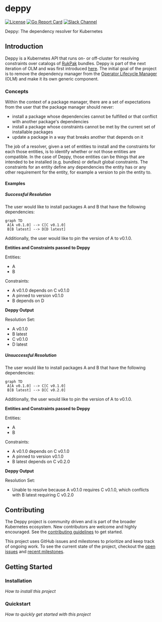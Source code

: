 # deppy

[![License](http://img.shields.io/:license-apache-blue.svg)](http://www.apache.org/licenses/LICENSE-2.0.html)
[![Go Report Card](https://goreportcard.com/badge/github.com/operator-framework/deppy)](https://goreportcard.com/report/github.com/operator-framework/deppy)
[![Slack Channel](https://img.shields.io/badge/chat-4A154B?logo=slack&logoColor=white "Slack Channel")](https://kubernetes.slack.com/archives/C038B7MF75M)

Deppy: The dependency resolver for Kubernetes

## Introduction

Deppy is a Kubernetes API that runs on- or off-cluster for resolving constraints over catalogs of
[RukPak](https://github.com/operator-framework/rukpak) bundles.
Deppy is part of the next iteration of OLM and was first introduced
[here](https://hackmd.io/upiNuoeJTwqNKQJCVMZADw).
The initial goal of the project is to remove the dependency manager from the
[Operator Lifecycle Manager](https://github.com/operator-framework/operator-lifecycle-manager)
(OLM) and make it its own generic component.

### Concepts

Within the context of a package manager, there are a set of expectations from the
user that the package manager should never:

- install a package whose dependencies cannot be fulfilled or that conflict with
another package's dependencies
- install a package whose constraints cannot be met by the current set of installable packages
- update a package in a way that breaks another that depends on it

The job of a resolver, given a set of entities to install and the constraints for
each those entities, is to identify whether or not those entities are compatible.
In the case of Deppy, those entities can be things that are intended to be installed
(e.g. bundles) or default global constraints. The constraints for an entity define any
dependencies the entity has or any other requirement for the entity, for example
a version to pin the entity to.

#### Examples

##### Successful Resolution

The user would like to install packages A and B that have the following dependencies:

```mermaid
graph TD
 A[A v0.1.0] --> C[C v0.1.0]
 B[B latest] --> D[D latest]
```

Additionally, the user would like to pin the version of A to v0.1.0.

**Entities and Constraints passed to Deppy**

Entities:

- A
- B

Constraints:

- A v0.1.0 depends on C v0.1.0
- A pinned to version v0.1.0
- B depends on D

**Deppy Output**

Resolution Set:

- A v0.1.0
- B latest
- C v0.1.0
- D latest

##### Unsuccessful Resolution

The user would like to install packages A and B that have the following dependencies:

```mermaid
graph TD
 A[A v0.1.0] --> C[C v0.1.0]
 B[B latest] --> D[C v0.2.0]
```

Additionally, the user would like to pin the version of A to v0.1.0.

**Entities and Constraints passed to Deppy**

Entities:

- A
- B

Constraints:

- A v0.1.0 depends on C v0.1.0
- A pinned to version v0.1.0
- B latest depends on C v0.2.0

**Deppy Output**

Resolution Set:

- Unable to resolve because A v0.1.0 requires C v0.1.0, which conflicts with
B latest requiring C v0.2.0

## Contributing

The Deppy project is community driven and is part of the broader
Kubernetes ecosystem. New contributors are welcome and
highly encouraged. See the [contributing guidelines](CONTRIBUTING.md) to get started.

This project uses GitHub issues and milestones to prioritize and keep track of
ongoing work. To see the current state of the project, checkout the
[open issues](https://github.com/operator-framework/deppy/issues) and
[recent milestones](https://github.com/operator-framework/deppy/milestones).

## Getting Started

### Installation

*How to install this project*

### Quickstart

*How to quickly get started with this project*
